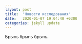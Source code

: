 ```yaml
---
layout: post
title:  "Новости исследования"
date:   2020-01-07 19:04:40 +0300
categories: jekyll update
---
```

Брынь брынь брынь. 